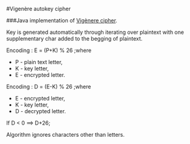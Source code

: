 #Vigenère autokey cipher

###Java implementation of [Vigènere cipher](https://en.wikipedia.org/wiki/Vigenère_cipher).

Key is generated automatically through
iterating over plaintext with one supplementary 
char added to the begging of plaintext.

Encoding : E = (P+K) % 26 ;where
* P - plain text letter,
* K - key letter,
* E - encrypted letter.

Encoding : D = (E-K) % 26 ;where
* E - encrypted letter,
* K - key letter,
* D - decrypted letter.

If D < 0 ==> D+26;

Algorithm ignores characters other than letters.


